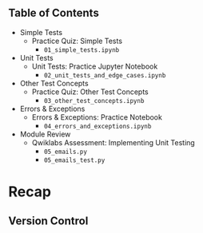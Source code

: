 Table of Contents
-----------------

  * Simple Tests
    * Practice Quiz: Simple Tests <br>
        * `01_simple_tests.ipynb`
  * Unit Tests
    * Unit Tests: Practice Jupyter Notebook <br>
        * `02_unit_tests_and_edge_cases.ipynb`
  * Other Test Concepts
    * Practice Quiz: Other Test Concepts <br>
        * `03_other_test_concepts.ipynb`
  * Errors & Exceptions
    * Errors & Exceptions: Practice Notebook <br>
        * `04_errors_and_exceptions.ipynb`
  * Module Review
    * Qwiklabs Assessment: Implementing Unit Testing
      * `05_emails.py`
      * `05_emails_test.py` 

# Recap
## Version Control